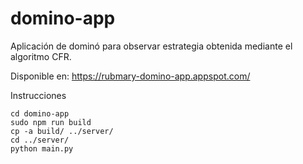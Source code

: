# domino-app

Aplicación de dominó para observar estrategia obtenida mediante el algoritmo CFR.

Disponible en: https://rubmary-domino-app.appspot.com/

Instrucciones

```
cd domino-app
sudo npm run build
cp -a build/ ../server/
cd ../server/
python main.py
```
